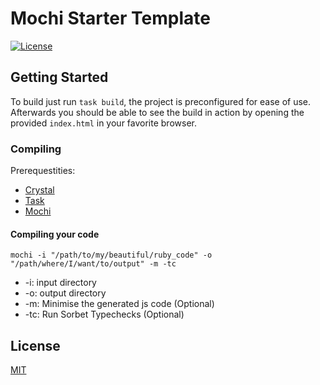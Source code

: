 # Mochi Starter Template

[![License](https://img.shields.io/badge/license-MIT-green?labelColor=gray)](LICENSE.md)

## Getting Started

To build just run `task build`, the project is preconfigured for ease of use. 
Afterwards you should be able to see the build in action by opening the provided `index.html` in your favorite browser.

### Compiling

Prerequestities:
* [Crystal](https://crystal-lang.org) 
* [Task](https://taskfile.dev) 
* [Mochi](http://github.com/yampug/mochi)

#### Compiling your code
```
mochi -i "/path/to/my/beautiful/ruby_code" -o "/path/where/I/want/to/output" -m -tc
```

* -i: input directory
* -o: output directory
* -m: Minimise the generated js code (Optional) 
* -tc: Run Sorbet Typechecks (Optional) 


## License

[MIT](LICENSE.md)
